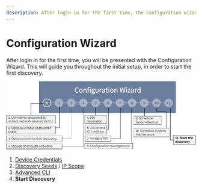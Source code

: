 ```yaml
---
description: After login in for the first time, the configuration wizard will guide you throughout the initial setup, in order to start the first discovery.
---
```


# Configuration Wizard

After login in for the first time, you will be presented with the Configuration
Wizard. This will guide you throughout the initial setup, in order to start the
first discovery.

![Configuration Wizard](wizard.png)

1. [Device Credentials](../../IP_Fabric_Settings/Discovery_and_Snapshots/Discovery_Settings/device_credentials.md#configure-network-infrastructure-access)
2. [Discovery Seeds](../../IP_Fabric_Settings/Discovery_and_Snapshots/Discovery_Settings/discovery_seeds.md) / [IP Scope](../../IP_Fabric_Settings/Discovery_and_Snapshots/Discovery_Settings/discovery/ip_scope.md)
3. [Advanced CLI](../../IP_Fabric_Settings/Discovery_and_Snapshots/Discovery_Settings/advanced_cli.md#fine-tune-sshtelnet-cli-parameters)
4. **Start Discovery**
